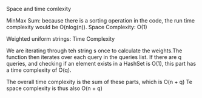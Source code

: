 Space and time comlexity 

MinMax Sum: because there is a sorting operation in the code, the run time complexity would be O(nlog(n)). 
Space Complexity: O(1)

Weighted uniform strings:
Time Complexity

We are iterating through teh string s once to calculate the weights.The function then iterates over each query in the queries list. If there are q queries, and checking if an element exists in a HashSet is O(1), this part has a time complexity of O(q).

The overall time complexity is the sum of these parts, which is O(n + q)
Te space complexity is thus also O(n + q)

